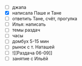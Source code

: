 - [ ] джапа 
- [x] написала Паше и Тане
- [ ] ответить Тане, счёт, прогулка
- [ ] Илья: написать
- [ ] темы раздач
- [ ] часы
- [ ] домбух 5-15 мин
- [ ] рынок с т. Наташей
- [ ] ![[Раздача 06-09]]
- [ ] занятие с Ильёй 